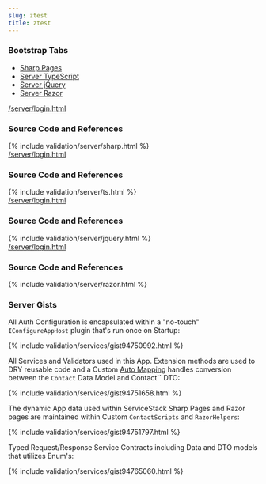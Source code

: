 ```yaml
---
slug: ztest
title: ztest
---
```


### Bootstrap Tabs

<ul class="nav nav-pills mb-3" id="pills-tab" role="tablist">
  <li class="nav-item">
    <a class="nav-link active" id="pills-server-sharp-tab" data-toggle="pill" href="#pills-server-sharp" role="tab" aria-controls="pills-server-sharp" aria-selected="true">
        Sharp Pages
    </a>
  </li>
  <li class="nav-item">
    <a class="nav-link" id="pills-server-ts-tab" data-toggle="pill" href="#pills-server-ts" role="tab" aria-controls="pills-server-ts" aria-selected="false">
        Server TypeScript
    </a>
  </li>
  <li class="nav-item">
    <a class="nav-link" id="pills-server-jquery-tab" data-toggle="pill" href="#pills-server-jquery" role="tab" aria-controls="pills-server-jquery" aria-selected="false">
        Server jQuery
    </a>
  </li>
  <li class="nav-item">
    <a class="nav-link" id="pills-server-razor-tab" data-toggle="pill" href="#pills-server-razor" role="tab" aria-controls="pills-server-razor" aria-selected="true">
        Server Razor
    </a>
  </li>
</ul>
<div class="tab-content" id="pills-tabContent">
  <div class="tab-pane fade show active" id="pills-server-sharp" role="tabpanel" aria-labelledby="pills-server-sharp-tab">
    <div class="float-right">
        <a href="https://github.com/NetCoreApps/Validation/blob/master/world/wwwroot/server/login.html">/server/login.html</a>
    </div>
    <h3>Source Code and References</h3>
    {% include validation/server/sharp.html %}
  </div>

  <div class="tab-pane fade" id="pills-server-ts" role="tabpanel" aria-labelledby="pills-server-ts-tab">
    <div class="float-right">
        <a href="https://github.com/NetCoreApps/Validation/blob/master/world/wwwroot/server/login.html">/server/login.html</a>
    </div>
    <h3>Source Code and References</h3>
    {% include validation/server/ts.html %}
  </div>

  <div class="tab-pane fade" id="pills-server-jquery" role="tabpanel" aria-labelledby="pills-server-jquery-tab">
    <div class="float-right">
        <a href="https://github.com/NetCoreApps/Validation/blob/master/world/wwwroot/server/login.html">/server/login.html</a>
    </div>
    <h3>Source Code and References</h3>
    {% include validation/server/jquery.html %}        
  </div>

  <div class="tab-pane fade" id="pills-server-razor" role="tabpanel" aria-labelledby="pills-server-razor-tab">
    <div class="float-right">
        <a href="https://github.com/NetCoreApps/Validation/blob/master/world/wwwroot/server/login.html">/server/login.html</a>
    </div>
    <h3>Source Code and References</h3>
    {% include validation/server/razor.html %}        
  </div>
</div>

### Server Gists

All Auth Configuration is encapsulated within a "no-touch" `IConfigureAppHost` plugin that's run once on Startup:

{% include validation/services/gist94750992.html %}

All Services and Validators used in this App. Extension methods are used to DRY reusable code and a Custom
[Auto Mapping](/auto-mapping) handles conversion between the `Contact` Data Model and Contact`` DTO:

{% include validation/services/gist94751658.html %}

The dynamic App data used within ServiceStack Sharp Pages and Razor pages are maintained within Custom `ContactScripts` and `RazorHelpers`:

{% include validation/services/gist94751797.html %}

Typed Request/Response Service Contracts including Data and DTO models that utilizes Enum's:

{% include validation/services/gist94765060.html %}

